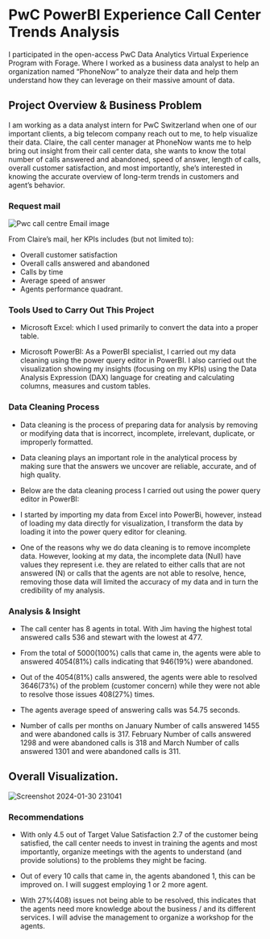 # PwC PowerBI Experience Call Center Trends Analysis

I participated in the open-access PwC Data Analytics Virtual Experience Program with Forage. Where I worked as a business data analyst to help an organization named “PhoneNow” to analyze their data and help them understand how they can leverage on their massive amount of data.


## Project Overview & Business Problem


I am working as a data analyst intern for PwC Switzerland when one of our important clients, a big telecom company reach out to me, to help visualize their data. Claire, the call center manager at PhoneNow wants me to help bring out insight from their call center data, she wants to know the total number of calls answered and abandoned, speed of answer, length of calls, overall customer satisfaction, and most importantly, she’s interested in knowing the accurate overview of long-term trends in customers and agent’s behavior.

### Request mail

![Pwc call centre Email image](https://github.com/sharan9790/PwC-Call-Center-Trends-Analysis/assets/143926196/cfef4311-de33-442e-b59d-41b06dc51a5b)


From Claire’s mail, her KPIs includes (but not limited to):

- Overall customer satisfaction
- Overall calls answered and abandoned
- Calls by time
- Average speed of answer
- Agents performance quadrant.

### Tools Used to Carry Out This Project

- Microsoft Excel: which I used primarily to convert the data into a proper table.

- Microsoft PowerBI: As a PowerBI specialist, I carried out my data cleaning using the power query editor in PowerBI. I also carried out the visualization showing my insights (focusing on my KPIs) using the Data Analysis Expression (DAX) language for creating and calculating columns, measures and custom tables.

### Data Cleaning Process

- Data cleaning is the process of preparing data for analysis by removing or modifying data that is incorrect, incomplete, irrelevant, duplicate, or improperly formatted.

- Data cleaning plays an important role in the analytical process by making sure that the answers we uncover are reliable, accurate, and of high quality.

- Below are the data cleaning process I carried out using the power query editor in PowerBI:

- I started by importing my data from Excel into PowerBi, however, instead of loading my data directly for visualization, I transform the data by loading it into the power query editor for cleaning.

- One of the reasons why we do data cleaning is to remove incomplete data. However, looking at my data, the incomplete data (Null) have values they represent i.e. they are related to either calls that are not answered (N) or calls that the agents are not able to resolve, hence, removing those data will limited the accuracy of my data and in turn the credibility of my analysis.

### Analysis & Insight

- The call center has 8 agents in total. With Jim having the highest total answered calls 536 and stewart with the lowest at 477.

- From the total of 5000(100%) calls that came in, the agents were able to answered 4054(81%) calls indicating that 946(19%) were abandoned.

- Out of the 4054(81%) calls answered, the agents were able to resolved 3646(73%) of the problem (customer concern) while they were not able to resolve those issues 408(27%) times.

- The agents average speed of answering calls was 54.75 seconds.

- Number of calls per months on January Number of calls answered 1455 and were abandoned calls is 317. February Number of calls answered 1298 and were abandoned calls is 318 and March Number of calls answered 1301 and were abandoned calls is 311.

## Overall Visualization.

![Screenshot 2024-01-30 231041](https://github.com/sharan9790/PwC-Call-Center-Trends-Analysis/assets/143926196/a16eade6-1515-495a-81f6-d2dcb419790d)


### Recommendations

- With only 4.5 out of Target Value Satisfaction 2.7 of the customer being satisfied, the call center needs to invest in training the agents and most importantly, organize meetings with the agents to understand (and provide solutions) to the problems they might be facing.

- Out of every 10 calls that came in, the agents abandoned 1, this can be improved on. I will suggest employing 1 or 2 more agent.

- With 27%(408) issues not being able to be resolved, this indicates that the agents need more knowledge about the business / and its different services. I will advise the management to organize a workshop for the agents.




